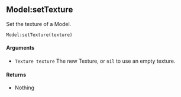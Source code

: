 <!--
category: reference
-->

Model:setTexture
---

Set the texture of a Model.

    Model:setTexture(texture)

#### Arguments

- `Texture texture` The new Texture, or `nil` to use an empty texture.

#### Returns

- Nothing
